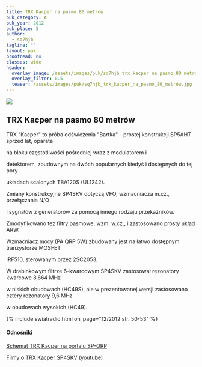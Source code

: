 ```yaml
---
title: TRX Kacper na pasmo 80 metrów
puk_category: A
puk_year: 2012
puk_place: 5
author: 
  - sq7hjb
tagline: ""
layout: puk
proofread: no
classes: wide
header:
  overlay_image: /assets/images/puk/sq7hjb_trx_kacper_na_pasmo_80_metrów.jpg
  overlay_filter: 0.5
  teaser: /assets/images/puk/sq7hjb_trx_kacper_na_pasmo_80_metrów.jpg
---
```






 



![](assets/data/img/projects/2012-5-0.jpg) 



TRX Kacper na pasmo 80 metrów
-----------------------------





 TRX "Kacper" to próba odświeżenia "Bartka" - prostej konstrukcji SP5AHT sprzed lat, oparata

na bloku częstotliwości pośredniej wraz z modulatorem i

detektorem, zbudownym na dwóch popularnych kiedyś i dostępnych do tej pory

układach scalonych TBA120S (UL1242).






 Zmiany konstrukcyjne SP4SKV dotyczą VFO, wzmacniacza m.cz., przełączania N/O

i sygnałów z generatorów za pomocą innego rodzaju przekaźników.

Zmodyfikowano też filtry pasmowe, wzm. w.cz., i zastosowano prosty układ ARW.

Wzmacniacz mocy (PA QRP 5W) zbudowany jest na łatwo dostępnym tranzystorze MOSFET

IRF510, sterowanym przez 2SC2053.






 W drabinkowym filtrze 6-kwarcowym SP4SKV zastosował rezonatory kwarcowe 8,664 MHz

w niskich obudowach (HC49S), ale w prezentowanej wersji zastosowano cztery rezonatory 9,6 MHz

w obudowach wysokich (HC49).




{% include swiatradio.html on_page="12/2012 str. 50-53" %}


#### Odnośniki

[Schemat TRX Kacper na portalu SP-QRP](https://sp-qrp.pl/modules.php?name=Downloads&op=getit&lid=65)

[Filmy o TRX Kacper SP4SKV (youtube)](https://www.youtube.com/user/TheWzdm)

 





 





 


